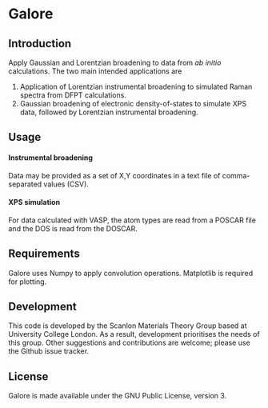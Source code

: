 # Galore

## Introduction

Apply Gaussian and Lorentzian broadening to data from *ab initio*
calculations. The two main intended applications are

1. Application of Lorentzian instrumental broadening to simulated
   Raman spectra from DFPT calculations.
2. Gaussian broadening of electronic density-of-states to simulate XPS
   data, followed by Lorentzian instrumental broadening.

## Usage

#### Instrumental broadening
Data may be provided as a set of X,Y coordinates in a text file of
comma-separated values (CSV).

#### XPS simulation

For data calculated with VASP, the atom types are read from a POSCAR
file and the DOS is read from the DOSCAR.

## Requirements

Galore uses Numpy to apply convolution operations. Matplotlib is
required for plotting.

## Development

This code is developed by the Scanlon Materials Theory Group based at
University College London. As a result, development prioritises the
needs of this group. Other suggestions and contributions are welcome;
please use the Github issue tracker.

## License
Galore is made available under the GNU Public License, version 3.
